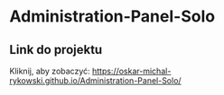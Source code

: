 # Administration-Panel-Solo

## Link do projektu

Kliknij, aby zobaczyć:
https://oskar-michal-rykowski.github.io/Administration-Panel-Solo/
